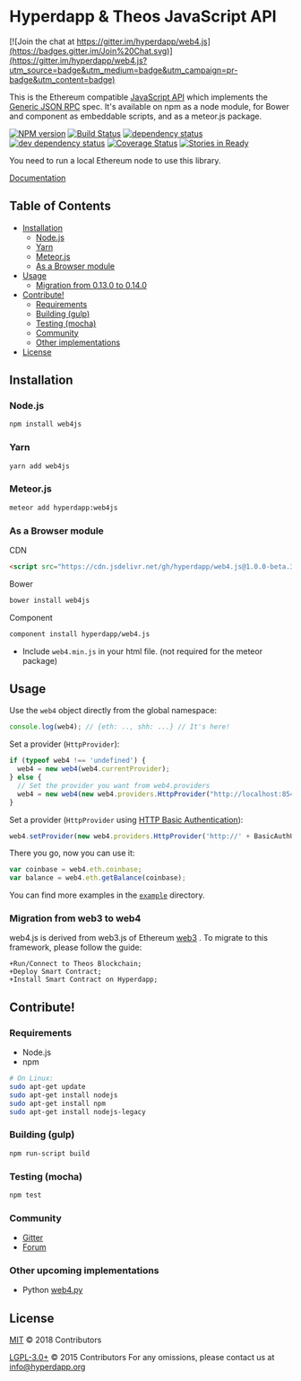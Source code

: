 # Hyperdapp & Theos JavaScript API

[![Join the chat at https://gitter.im/hyperdapp/web4.js](https://badges.gitter.im/Join%20Chat.svg)](https://gitter.im/hyperdapp/web4.js?utm_source=badge&utm_medium=badge&utm_campaign=pr-badge&utm_content=badge)

This is the Ethereum compatible [JavaScript API](https://github.com/hyperdapp/wiki/wiki/JavaScript-API)
which implements the [Generic JSON RPC](https://github.com/hyperdapp/wiki/wiki/JSON-RPC) spec. It's available on npm as a node module, for Bower and component as embeddable scripts, and as a meteor.js package.

[![NPM version][npm-image]][npm-url] [![Build Status][travis-image]][travis-url] [![dependency status][dep-image]][dep-url] [![dev dependency status][dep-dev-image]][dep-dev-url] [![Coverage Status][coveralls-image]][coveralls-url] [![Stories in Ready][waffle-image]][waffle-url]

<!-- [![browser support](https://ci.testling.com/hyperdapp/hyperdapp.js.png)](https://ci.testling.com/hyperdapp/hyperdapp.js) -->

You need to run a local Ethereum node to use this library.

[Documentation](https://github.com/hyperdapp/wiki/wiki/JavaScript-API)

## Table of Contents

- [Installation](#installation)
  - [Node.js](#nodejs)
  - [Yarn](#yarn)
  - [Meteor.js](#meteorjs)
  - [As a Browser module](#as-a-browser-module)
- [Usage](#usage)
  - [Migration from 0.13.0 to 0.14.0](#migration-from-0130-to-0140)
- [Contribute!](#contribute)
  - [Requirements](#requirements)
  - [Building (gulp)](#building-gulp)
  - [Testing (mocha)](#testing-mocha)
  - [Community](#community)
  - [Other implementations](#other-implementations)
- [License](#license)

## Installation

### Node.js

```bash
npm install web4js
```

### Yarn

```bash
yarn add web4js
```

### Meteor.js

```bash
meteor add hyperdapp:web4js
```

### As a Browser module

CDN

```html
<script src="https://cdn.jsdelivr.net/gh/hyperdapp/web4.js@1.0.0-beta.36/dist/web4.min.js" integrity="sha256-nWBTbvxhJgjslRyuAKJHK+XcZPlCnmIAAMixz6EefVk=" crossorigin="anonymous"></script>
```

Bower

```bash
bower install web4js
```

Component

```bash
component install hyperdapp/web4.js
```

* Include `web4.min.js` in your html file. (not required for the meteor package)

## Usage

Use the `web4` object directly from the global namespace:

```js
console.log(web4); // {eth: .., shh: ...} // It's here!
```

Set a provider (`HttpProvider`):

```js
if (typeof web4 !== 'undefined') {
  web4 = new web4(web4.currentProvider);
} else {
  // Set the provider you want from web4.providers
  web4 = new web4(new web4.providers.HttpProvider("http://localhost:8545"));
}
```

Set a provider (`HttpProvider` using [HTTP Basic Authentication](https://en.wikipedia.org/wiki/Basic_access_authentication)):

```js
web4.setProvider(new web4.providers.HttpProvider('http://' + BasicAuthUsername + ':' + BasicAuthPassword + '@localhost:8545'));
```

There you go, now you can use it:

```js
var coinbase = web4.eth.coinbase;
var balance = web4.eth.getBalance(coinbase);
```

You can find more examples in the [`example`](https://github.com/hyperdapp/web4.js/tree/master/example) directory.

### Migration from web3 to web4

web4.js is derived from web3.js of Ethereum [web3](https://github.com/ethereum/web3.js) .
To migrate to this framework, please follow the guide:

```
+Run/Connect to Theos Blockchain;
+Deploy Smart Contract;
+Install Smart Contract on Hyperdapp;
```
## Contribute!

### Requirements

* Node.js
* npm

```bash
# On Linux:
sudo apt-get update
sudo apt-get install nodejs
sudo apt-get install npm
sudo apt-get install nodejs-legacy
```

### Building (gulp)

```bash
npm run-script build
```


### Testing (mocha)

```bash
npm test
```

### Community
 - [Gitter](https://gitter.im/hyperdapp/web4.js?source=orgpage)
 - [Forum](https://forum.hyperdapp.org/categories/hyperdapp-js)


### Other upcoming implementations
 - Python [web4.py](https://github.com/hyperdapp/web4.py)

## License

[MIT](LICENSE.md) © 2018 Contributors


[LGPL-3.0+](ETH-LICENSE.md) © 2015 Contributors
For any omissions, please contact us at info@hyperdapp.org

[npm-image]: https://badge.fury.io/js/web4.svg
[npm-url]: https://npmjs.org/package/web4
[travis-image]: https://travis-ci.org/hyperdapp/web4.js.svg
[travis-url]: https://travis-ci.org/hyperdapp/web4.js
[dep-image]: https://david-dm.org/hyperdapp/web4.js.svg
[dep-url]: https://david-dm.org/hyperdapp/web4.js
[dep-dev-image]: https://david-dm.org/hyperdapp/web4.js/dev-status.svg
[dep-dev-url]: https://david-dm.org/hyperdapp/web4.js#info=devDependencies
[coveralls-image]: https://coveralls.io/repos/hyperdapp/web4.js/badge.svg?branch=master
[coveralls-url]: https://coveralls.io/r/hyperdapp/web4.js?branch=master
[waffle-image]: https://badge.waffle.io/hyperdapp/web4.js.svg?label=ready&title=Ready
[waffle-url]: https://waffle.io/hyperdapp/web4.js
